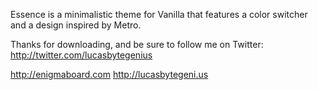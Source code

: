 Essence is a minimalistic theme for Vanilla that features a color switcher and a design inspired by Metro.

Thanks for downloading, and be sure to follow me on Twitter: http://twitter.com/lucasbytegenius

http://enigmaboard.com http://lucasbytegeni.us